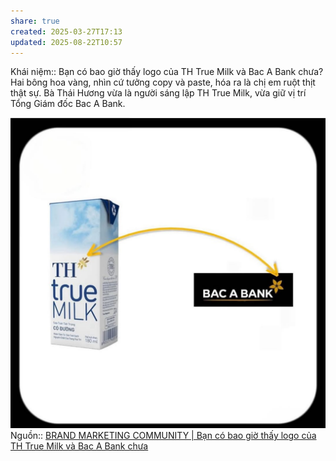 ```yaml
---
share: true
created: 2025-03-27T17:13
updated: 2025-08-22T10:57
---
```

Khái niệm:: 
Bạn có bao giờ thấy logo của TH True Milk và Bac A Bank chưa?
Hai bông hoa vàng, nhìn cứ tưởng copy và paste, hóa ra là chị em ruột thịt thật sự.
Bà Thái Hương vừa là người sáng lập TH True Milk, vừa giữ vị trí Tổng Giám đốc Bac A Bank.

![TH True Milk và Bắc Á Bank.png](../../../assets/attachments/TH%20True%20Milk%20v%C3%A0%20B%E1%BA%AFc%20%C3%81%20Bank.png)
Nguồn:: [BRAND MARKETING COMMUNITY \| Bạn có bao giờ thấy logo của TH True Milk và Bac A Bank chưa](https://www.facebook.com/share/p/1EWEUqtexZ/)